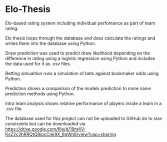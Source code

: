 # Elo-Thesis

Elo-based rating system including individual perfomance as part of team rating.

Elo thesis loops through the database and does calculate the ratings and writes them into the database using Python.

Draw prediction was used to predict draw likelihood depending on the difference in rating using a logistic regression using Python and includes the data used for it as .csv files.

Betting simualtion runs a simulation of bets against bookmaker odds using Python.

Prediction shows a comparison of the models prediction to more naive prediction methods using Python.

intra team analysis shows relative performance of players inside a team in a .csv file.

The database used for this project can not be uploaded to GitHub do to size constraints but can be downloaded via https://drive.google.com/file/d/19m4V-KsZ2c2hRRQtQ8ipcCnk9X_9gWn8/view?usp=sharing
